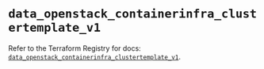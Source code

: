 # `data_openstack_containerinfra_clustertemplate_v1`

Refer to the Terraform Registry for docs: [`data_openstack_containerinfra_clustertemplate_v1`](https://registry.terraform.io/providers/terraform-provider-openstack/openstack/3.0.0/docs/data-sources/containerinfra_clustertemplate_v1).
